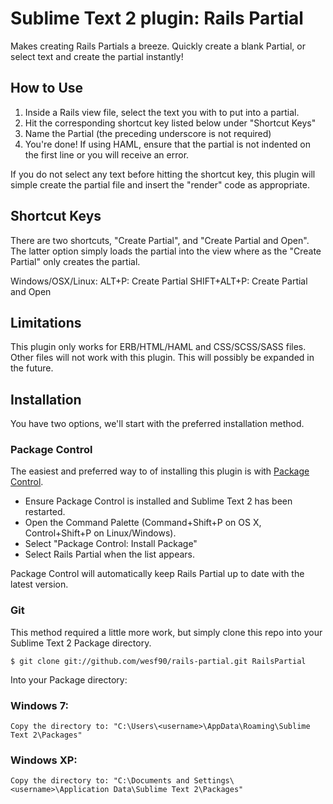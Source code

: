 # Sublime Text 2 plugin: Rails Partial

Makes creating Rails Partials a breeze. Quickly create a blank Partial, or select text and create the partial instantly!


## How to Use

1. Inside a Rails view file, select the text you with to put into a partial.
2. Hit the corresponding shortcut key listed below under "Shortcut Keys"
3. Name the Partial (the preceding underscore is not required)
4. You're done! If using HAML, ensure that the partial is not indented on the first line or you will receive an error.

If you do not select any text before hitting the shortcut key, this plugin will simple create the partial file and insert the "render" code as appropriate.


## Shortcut Keys

There are two shortcuts, "Create Partial", and "Create Partial and Open". The latter option simply loads the partial into the view where as the "Create Partial" only creates the partial.

Windows/OSX/Linux:
ALT+P: Create Partial
SHIFT+ALT+P: Create Partial and Open


## Limitations

This plugin only works for ERB/HTML/HAML and CSS/SCSS/SASS files. Other files will not work with this plugin. This will possibly be expanded in the future.

## Installation

You have two options, we'll start with the preferred installation method.

### Package Control

The easiest and preferred way to of installing this plugin is with [Package Control](http://wbond.net/sublime\_packages/package\_control).

 * Ensure Package Control is installed and Sublime Text 2 has been restarted.
 * Open the Command Palette (Command+Shift+P on OS X, Control+Shift+P on Linux/Windows).
 * Select "Package Control: Install Package"
 * Select Rails Partial when the list appears.

Package Control will automatically keep Rails Partial up to date with the latest version.

### Git

This method required a little more work, but simply clone this repo into your Sublime Text 2 Package directory.

    $ git clone git://github.com/wesf90/rails-partial.git RailsPartial

Into your Package directory:

### Windows 7:

    Copy the directory to: "C:\Users\<username>\AppData\Roaming\Sublime Text 2\Packages"

### Windows XP:

    Copy the directory to: "C:\Documents and Settings\<username>\Application Data\Sublime Text 2\Packages"

